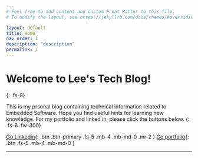 ```yaml
---
# Feel free to add content and custom Front Matter to this file.
# To modify the layout, see https://jekyllrb.com/docs/themes/#overriding-theme-defaults

layout: default
title: Home
nav_order: 1
description: "description"
permalink: /
---
```


# Welcome to Lee's Tech Blog!
{: .fs-8}

This is my prsonal blog containing technical information related to Embedded Software. Hope you find useful hints for learning new knowledge. For my portfolio and linked in, please click the buttons below.
{: .fs-6 .fw-300}

[Go Linkedin][hoseok-linkedin]{: .btn .btn-primary .fs-5 .mb-4 .mb-md-0 .mr-2 }
[Go portfolio][bravohoseok-portfolio]{: .btn .fs-5 .mb-4 .mb-md-0 }

---

[hoseok-linkedin]: https://www.linkedin.com/in/hoseoklee/
[bravohoseok-portfolio]: https://bravohoseok.github.io/Portfolio/